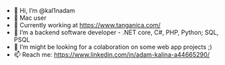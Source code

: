 - 👋 Hi, I’m @kal1nadam
- 🍎 Mac user
- 💙 Currently working at https://www.tanganica.com/
- 👀 I’m a backend software developer - .NET core, C#, PHP, Python; SQL, PSQL
- 💞️ I’m might be looking for a colaboration on some web app projects ;)
- 📫 Reach me: https://www.linkedin.com/in/adam-kalina-a44665290/

<!---
kal1nadam/kal1nadam is a ✨ special ✨ repository because its `README.md` (this file) appears on your GitHub profile.
You can click the Preview link to take a look at your changes.
--->
